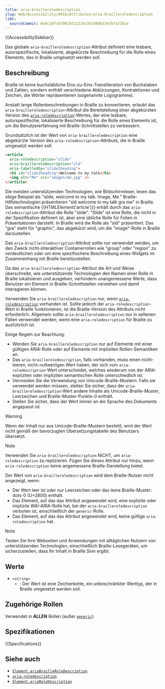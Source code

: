 ```yaml
---
title: aria-brailleroledescription
slug: Web/Accessibility/ARIA/Attributes/aria-brailleroledescription
l10n:
  sourceCommit: 0a9c10fc67901972221dc7b3d006334fbfa73dce
---
```


{{AccessibilitySidebar}}

Das globale `aria-brailleroledescription`-Attribut definiert eine lesbare, autorspezifische, lokalisierte, abgekürzte Beschreibung für die Rolle eines Elements, das in Braille umgesetzt werden soll.

## Beschreibung

Braille ist keine buchstäbliche Eins-zu-Eins-Transliteration von Buchstaben und Zahlen, sondern enthält verschiedene Abkürzungen, Kontraktionen und Zeichen, die Wörter repräsentieren (sogenannte Logogramme).

Anstatt lange Rollenbeschreibungen in Braille zu konvertieren, erlaubt das `aria-brailleroledescription`-Attribut die Bereitstellung einer abgekürzten Version des [`aria-roledescription`](/de/docs/Web/Accessibility/ARIA/Attributes/aria-roledescription)-Wertes, der eine lesbare, autorspezifische, lokalisierte Beschreibung für die Rolle eines Elements ist, um die Benutzererfahrung mit Braille-Schnittstellen zu verbessern.

Grundsätzlich ist der Wert von `aria-brailleroledescription` eine abgekürzte Version des `aria-roledescription`-Attributs, die in Braille umgesetzt werden soll.

```html
<article
  aria-roledescription="slide"
  aria-brailleroledescription="sld"
  aria-labelledby="slide1heading">
  <h1 id="slide1heading">Welcome to my talk</h1>
  <img alt="Me" src="images/me.jpg" />
</article>
```

Die meisten unterstützenden Technologien, wie Bildschirmleser, lesen das obige Beispiel als "slide, welcome to my talk. Image, Me." Braille-Hilfstechnologien präsentieren "sld welcome to my talk gra me" in Braille. Das semantische {{HTMLElement('article')}} erhält durch das `aria-roledescription`-Attribut die Rolle "slide". "Slide" ist eine Rolle, die nicht in der Spezifikation definiert ist, aber eine übliche Rolle für Folien in Präsentationen darstellt. In Braille wird die Rolle als "sld" präsentiert. Das "gra" steht für "graphic", das abgekürzt wird, um die "image"-Rolle in Braille darzustellen.

Das `aria-brailleroledescription`-Attribut sollte nur verwendet werden, um den Zweck nicht-interaktiver Containerrollen wie "group" oder "region" zu verdeutlichen oder um eine spezifischere Beschreibung eines Widgets im Zusammenhang mit Braille bereitzustellen.

Da das `aria-brailleroledescription`-Attribut die Art und Weise überschreibt, wie unterstützende Technologien den Namen einer Rolle in Braille lokalisieren und ausgeben, verhindern unangemessene Werte, dass Benutzer ein Element in Braille-Schnittstellen verstehen und damit interagieren können.

Verwenden Sie `aria-brailleroledescription` nur, wenn [`aria-roledescription`](/de/docs/Web/Accessibility/ARIA/Attributes/aria-roledescription) vorhanden ist. Sollte jedoch der `aria-roledescription`-Wert in Braille funktionieren, ist die Braille-Version des Attributs nicht erforderlich. Allgemein sollte `aria-brailleroledescription` nur in seltenen Fällen verwendet werden, wenn eine `aria-roledescription` für Braille zu ausführlich ist.

Einige Regeln zur Beachtung:

- Wenden Sie `aria-brailleroledescription` nur auf Elemente mit einer gültigen ARIA-Rolle oder auf Elemente mit impliziten Rollen-Semantiken an.
- Das `aria-brailleroledescription`, falls vorhanden, muss einen nicht-leeren, nicht-nullwertigen Wert haben, der sich vom `aria-roledescription`-Wert unterscheidet, welches wiederum von der ARIA-expliziten oder impliziten semantischen Rolle unterschiedlich ist.
- Vermeiden Sie die Verwendung von Unicode-Braille-Mustern. Falls sie verwendet werden müssen, stellen Sie sicher, dass der `aria-brailleroledescription`-Wert andere Inhalte als Unicode-Braille-Muster, Leerzeichen und Braille-Muster-Punkte-0 enthält.
- Stellen Sie sicher, dass der Wert immer an die Sprache des Dokuments angepasst ist.

> [!WARNING]
> Wenn der Inhalt nur aus Unicode-Braille-Mustern besteht, wird der Wert nicht gemäß der bevorzugten Übersetzungstabelle des Benutzers übersetzt.

> [!NOTE]
> Verwenden Sie `aria-brailleroledescription` NICHT, um `aria-roledescription` zu replizieren. Fügen Sie dieses Attribut nur hinzu, wenn `aria-roledescription` keine angemessene Braille-Darstellung bietet.

Der Wert von `aria-brailleroledescription` wird dem Braille-Nutzer nicht angezeigt, wenn:

- Der Wert leer ist oder nur Leerzeichen oder das leere Braille-Muster: dots-0 (U+2800) enthält.
- Das Element, auf das das Attribut angewendet wird, eine explizite oder implizite WAI-ARIA-Rolle hat, bei der `aria-brailleroledescription` verboten ist, einschließlich der `generic`-Rolle.
- Das Element, auf das das Attribut angewendet wird, keine gültige `aria-roledescription` hat.

> [!NOTE]
> Testen Sie Ihre Webseiten und Anwendungen mit alltäglichen Nutzern von unterstützenden Technologien, einschließlich Braille-Lesegeräten, um sicherzustellen, dass Ihr Inhalt in Braille Sinn ergibt.

## Werte

- `<string>`
  - : Der Wert ist eine Zeichenkette, ein unbeschränkter Werttyp, der in Braille umgesetzt werden soll.

## Zugehörige Rollen

Verwendet in **ALLEN** Rollen (außer [`generic`](/de/docs/Web/Accessibility/ARIA/Roles/generic_role)).

## Spezifikationen

{{Specifications}}

## Siehe auch

- [`Element.ariaBrailleRoleDescription`](/de/docs/Web/API/Element/ariaBrailleRoleDescription)
- [`aria-roledescription`](/de/docs/Web/Accessibility/ARIA/Attributes/aria-roledescription).
- [`Element.ariaRoleDescription`](/de/docs/Web/API/Element/ariaRoleDescription)
